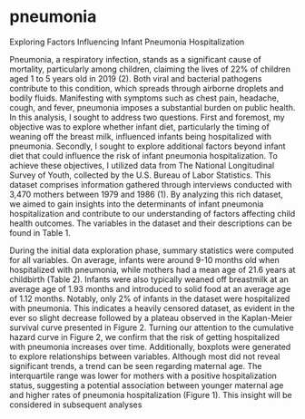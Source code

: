 # pneumonia
Exploring Factors Influencing Infant Pneumonia Hospitalization

 Pneumonia, a respiratory infection, stands as a significant cause of mortality, particularly
 among children, claiming the lives of 22% of children aged 1 to 5 years old in 2019 (2). Both
 viral and bacterial pathogens contribute to this condition, which spreads through airborne
 droplets and bodily fluids. Manifesting with symptoms such as chest pain, headache, cough, and
 fever, pneumonia imposes a substantial burden on public health. In this analysis, I sought to
 address two questions. First and foremost, my objective was to explore whether infant diet,
 particularly the timing of weaning off the breast milk, influenced infants being hospitalized with
 pneumonia. Secondly, I sought to explore additional factors beyond infant diet that could
 influence the risk of infant pneumonia hospitalization. To achieve these objectives, I utilized data
 from The National Longitudinal Survey of Youth, collected by the U.S. Bureau of Labor
 Statistics. This dataset comprises information gathered through interviews conducted with 3,470
 mothers between 1979 and 1986 (1). By analyzing this rich dataset, we aimed to gain insights
 into the determinants of infant pneumonia hospitalization and contribute to our understanding of
 factors affecting child health outcomes. The variables in the dataset and their descriptions can be
 found in Table 1.
 
 During the initial data exploration phase, summary statistics were computed for all
 variables. On average, infants were around 9-10 months old when hospitalized with pneumonia,
 while mothers had a mean age of 21.6 years at childbirth (Table 2). Infants were also typically
 weaned off breastmilk at an average age of 1.93 months and introduced to solid food at an
 average age of 1.12 months. Notably, only 2% of infants in the dataset were hospitalized with
 pneumonia. This indicates a heavily censored dataset, as evident in the ever so slight decrease
 followed by a plateau observed in the Kaplan-Meier survival curve presented in Figure 2.
 Turning our attention to the cumulative hazard curve in Figure 2, we confirm that the risk of
 getting hospitalized with pneumonia increases over time. Additionally, boxplots were generated
 to explore relationships between variables. Although most did not reveal significant trends, a
 trend can be seen regarding maternal age. The interquartile range was lower for mothers with a
 positive hospitalization status, suggesting a potential association between younger maternal age
 and higher rates of pneumonia hospitalization (Figure 1). This insight will be considered in
 subsequent analyses
